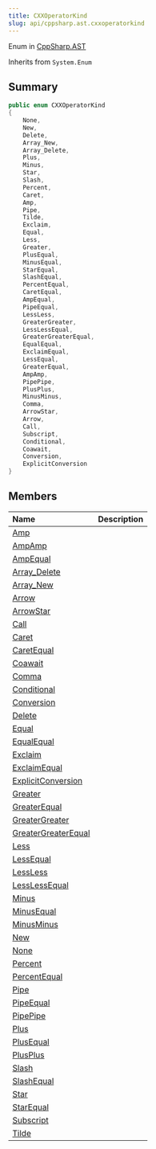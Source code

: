 ```yaml
---
title: CXXOperatorKind
slug: api/cppsharp.ast.cxxoperatorkind
---
```

Enum in [CppSharp.AST](/api/cppsharp/ast)

Inherits from `System.Enum`

## Summary



```csharp
public enum CXXOperatorKind
{
    None,
    New,
    Delete,
    Array_New,
    Array_Delete,
    Plus,
    Minus,
    Star,
    Slash,
    Percent,
    Caret,
    Amp,
    Pipe,
    Tilde,
    Exclaim,
    Equal,
    Less,
    Greater,
    PlusEqual,
    MinusEqual,
    StarEqual,
    SlashEqual,
    PercentEqual,
    CaretEqual,
    AmpEqual,
    PipeEqual,
    LessLess,
    GreaterGreater,
    LessLessEqual,
    GreaterGreaterEqual,
    EqualEqual,
    ExclaimEqual,
    LessEqual,
    GreaterEqual,
    AmpAmp,
    PipePipe,
    PlusPlus,
    MinusMinus,
    Comma,
    ArrowStar,
    Arrow,
    Call,
    Subscript,
    Conditional,
    Coawait,
    Conversion,
    ExplicitConversion
}
```

## Members

|Name|Description|
|:---|:---|
|[Amp](/api/cppsharp/ast/cxxoperatorkind/amp)||
|[AmpAmp](/api/cppsharp/ast/cxxoperatorkind/ampamp)||
|[AmpEqual](/api/cppsharp/ast/cxxoperatorkind/ampequal)||
|[Array_Delete](/api/cppsharp/ast/cxxoperatorkind/array_delete)||
|[Array_New](/api/cppsharp/ast/cxxoperatorkind/array_new)||
|[Arrow](/api/cppsharp/ast/cxxoperatorkind/arrow)||
|[ArrowStar](/api/cppsharp/ast/cxxoperatorkind/arrowstar)||
|[Call](/api/cppsharp/ast/cxxoperatorkind/call)||
|[Caret](/api/cppsharp/ast/cxxoperatorkind/caret)||
|[CaretEqual](/api/cppsharp/ast/cxxoperatorkind/caretequal)||
|[Coawait](/api/cppsharp/ast/cxxoperatorkind/coawait)||
|[Comma](/api/cppsharp/ast/cxxoperatorkind/comma)||
|[Conditional](/api/cppsharp/ast/cxxoperatorkind/conditional)||
|[Conversion](/api/cppsharp/ast/cxxoperatorkind/conversion)||
|[Delete](/api/cppsharp/ast/cxxoperatorkind/delete)||
|[Equal](/api/cppsharp/ast/cxxoperatorkind/equal)||
|[EqualEqual](/api/cppsharp/ast/cxxoperatorkind/equalequal)||
|[Exclaim](/api/cppsharp/ast/cxxoperatorkind/exclaim)||
|[ExclaimEqual](/api/cppsharp/ast/cxxoperatorkind/exclaimequal)||
|[ExplicitConversion](/api/cppsharp/ast/cxxoperatorkind/explicitconversion)||
|[Greater](/api/cppsharp/ast/cxxoperatorkind/greater)||
|[GreaterEqual](/api/cppsharp/ast/cxxoperatorkind/greaterequal)||
|[GreaterGreater](/api/cppsharp/ast/cxxoperatorkind/greatergreater)||
|[GreaterGreaterEqual](/api/cppsharp/ast/cxxoperatorkind/greatergreaterequal)||
|[Less](/api/cppsharp/ast/cxxoperatorkind/less)||
|[LessEqual](/api/cppsharp/ast/cxxoperatorkind/lessequal)||
|[LessLess](/api/cppsharp/ast/cxxoperatorkind/lessless)||
|[LessLessEqual](/api/cppsharp/ast/cxxoperatorkind/lesslessequal)||
|[Minus](/api/cppsharp/ast/cxxoperatorkind/minus)||
|[MinusEqual](/api/cppsharp/ast/cxxoperatorkind/minusequal)||
|[MinusMinus](/api/cppsharp/ast/cxxoperatorkind/minusminus)||
|[New](/api/cppsharp/ast/cxxoperatorkind/new)||
|[None](/api/cppsharp/ast/cxxoperatorkind/none)||
|[Percent](/api/cppsharp/ast/cxxoperatorkind/percent)||
|[PercentEqual](/api/cppsharp/ast/cxxoperatorkind/percentequal)||
|[Pipe](/api/cppsharp/ast/cxxoperatorkind/pipe)||
|[PipeEqual](/api/cppsharp/ast/cxxoperatorkind/pipeequal)||
|[PipePipe](/api/cppsharp/ast/cxxoperatorkind/pipepipe)||
|[Plus](/api/cppsharp/ast/cxxoperatorkind/plus)||
|[PlusEqual](/api/cppsharp/ast/cxxoperatorkind/plusequal)||
|[PlusPlus](/api/cppsharp/ast/cxxoperatorkind/plusplus)||
|[Slash](/api/cppsharp/ast/cxxoperatorkind/slash)||
|[SlashEqual](/api/cppsharp/ast/cxxoperatorkind/slashequal)||
|[Star](/api/cppsharp/ast/cxxoperatorkind/star)||
|[StarEqual](/api/cppsharp/ast/cxxoperatorkind/starequal)||
|[Subscript](/api/cppsharp/ast/cxxoperatorkind/subscript)||
|[Tilde](/api/cppsharp/ast/cxxoperatorkind/tilde)||

